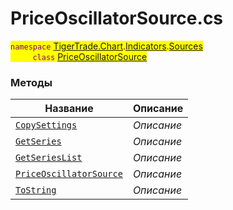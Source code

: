 
# PriceOscillatorSource.cs
<mark style="color:purple;">`namespace` [TigerTrade.Chart](../../../../TigerTrade.Chart.md).[Indicators](../../../../TigerTrade.Chart/Indicators.md).[Sources](../../../../TigerTrade.Chart/Indicators/Sources.md)  
&nbsp;&nbsp;&nbsp;&nbsp;&nbsp;&nbsp;&nbsp;&nbsp;&nbsp;`class` [PriceOscillatorSource](../PriceOscillatorSource.cs.md)

### Методы
| Название | Описание |
| --- | --- |
| [`CopySettings`](./Методы/CopySettings.md) | *Описание* |
| [`GetSeries`](./Методы/GetSeries.md) | *Описание* |
| [`GetSeriesList`](./Методы/GetSeriesList.md) | *Описание* |
| [`PriceOscillatorSource`](./Методы/PriceOscillatorSource.md) | *Описание* |
| [`ToString`](./Методы/ToString.md) | *Описание* |
